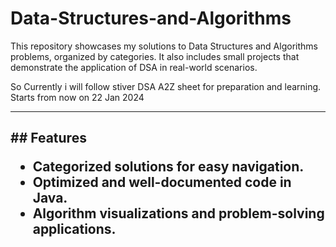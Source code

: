 # Data-Structures-and-Algorithms
This repository showcases my solutions to Data Structures and Algorithms problems, organized by categories. It also includes small projects that demonstrate the application of DSA in real-world scenarios.

So Currently i will follow stiver DSA A2Z sheet for preparation and learning.
Starts from now on 22 Jan 2024
<hr>

<h2>## Features</h>

- Categorized solutions for easy navigation.
- Optimized and well-documented code in Java.
- Algorithm visualizations and problem-solving applications.

